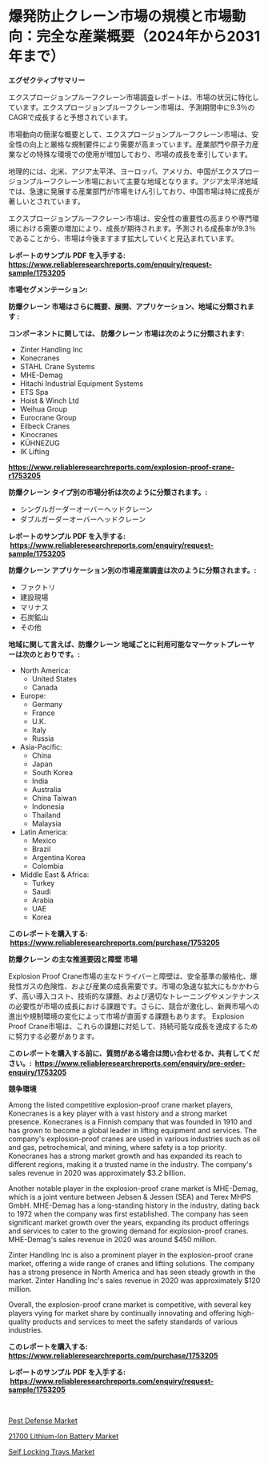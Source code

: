 <p><h1>爆発防止クレーン市場の規模と市場動向：完全な産業概要（2024年から2031年まで）</h1></p><p><strong>エグゼクティブサマリー</strong></p>
<p><p>エクスプロージョンプルーフクレーン市場調査レポートは、市場の状況に特化しています。エクスプロージョンプルーフクレーン市場は、予測期間中に9.3％のCAGRで成長すると予想されています。</p><p>市場動向の簡潔な概要として、エクスプロージョンプルーフクレーン市場は、安全性の向上と厳格な規制要件により需要が高まっています。産業部門や原子力産業などの特殊な環境での使用が増加しており、市場の成長を牽引しています。</p><p>地理的には、北米、アジア太平洋、ヨーロッパ、アメリカ、中国がエクスプロージョンプルーフクレーン市場において主要な地域となります。アジア太平洋地域では、急速に発展する産業部門が市場をけん引しており、中国市場は特に成長が著しいとされています。</p><p>エクスプロージョンプルーフクレーン市場は、安全性の重要性の高まりや専門環境における需要の増加により、成長が期待されます。予測される成長率が9.3％であることから、市場は今後ますます拡大していくと見込まれています。</p></p>
<p><strong>レポートのサンプル PDF を入手する: <a href="https://www.reliableresearchreports.com/enquiry/request-sample/1753205">https://www.reliableresearchreports.com/enquiry/request-sample/1753205</a></strong></p>
<p><strong>市場セグメンテーション:</strong></p>
<p><strong> 防爆クレーン 市場はさらに概要、展開、アプリケーション、地域に分類されます :</strong></p>
<p><strong>コンポーネントに関しては、 防爆クレーン 市場は次のように分類されます: &nbsp;</strong></p>
<p><ul><li>Zinter Handling Inc</li><li>Konecranes</li><li>STAHL Crane Systems</li><li>MHE-Demag</li><li>Hitachi Industrial Equipment Systems</li><li>ETS Spa</li><li>Hoist & Winch Ltd</li><li>Weihua Group</li><li>Eurocrane Group</li><li>Eilbeck Cranes</li><li>Kinocranes</li><li>KÜHNEZUG</li><li>IK Lifting</li></ul></p>
<p><strong><a href="https://www.reliableresearchreports.com/explosion-proof-crane-r1753205">https://www.reliableresearchreports.com/explosion-proof-crane-r1753205</a></strong></p>
<p><strong> 防爆クレーン タイプ別の市場分析は次のように分類されます。:</strong></p>
<p><ul><li>シングルガーダーオーバーヘッドクレーン</li><li>ダブルガーダーオーバーヘッドクレーン</li></ul></p>
<p><strong>レポートのサンプル PDF を入手する: &nbsp;<a href="https://www.reliableresearchreports.com/enquiry/request-sample/1753205">https://www.reliableresearchreports.com/enquiry/request-sample/1753205</a></strong></p>
<p><strong> 防爆クレーン アプリケーション別の市場産業調査は次のように分類されます。:</strong></p>
<p><ul><li>ファクトリ</li><li>建設現場</li><li>マリナス</li><li>石炭鉱山</li><li>その他</li></ul></p>
<p><strong>地域に関して言えば、防爆クレーン 地域ごとに利用可能なマーケットプレーヤーは次のとおりです。:</strong></p>
<p><ul>
    <li>
        North America:
        <ul>
            <li>United States</li>
            <li>Canada</li>
        </ul>
    </li>
    <li>
        Europe:
        <ul>
            <li>Germany</li>
            <li>France</li>
            <li>U.K.</li>
            <li>Italy</li>
            <li>Russia</li>
        </ul>
    </li>
    <li>
        Asia-Pacific:
        <ul>
            <li>China</li>
            <li>Japan</li>
            <li>South Korea</li>
            <li>India</li>
            <li>Australia</li>
            <li>China Taiwan</li>
            <li>Indonesia</li>
            <li>Thailand</li>
            <li>Malaysia</li>
        </ul>
    </li>
    <li>
        Latin America:
        <ul>
            <li>Mexico</li>
            <li>Brazil</li>
            <li>Argentina Korea</li>
            <li>Colombia</li>
        </ul>
    </li>
    <li>
        Middle East & Africa:
        <ul>
            <li>Turkey</li>
            <li>Saudi</li>
            <li>Arabia</li>
            <li>UAE</li>
            <li>Korea</li>
        </ul>
    </li>
    </ul></p>
<p><strong>このレポートを購入する: &nbsp;<a href="https://www.reliableresearchreports.com/purchase/1753205">https://www.reliableresearchreports.com/purchase/1753205</a></strong></p>
<p><strong>防爆クレーン の主な推進要因と障壁 市場</strong></p>
<p><p>Explosion Proof Crane市場の主なドライバーと障壁は、安全基準の厳格化、爆発性ガスの危険性、および産業の成長需要です。市場の急速な拡大にもかかわらず、高い導入コスト、技術的な課題、および適切なトレーニングやメンテナンスの必要性が市場の成長における課題です。さらに、競合が激化し、新興市場への進出や規制環境の変化によって市場が直面する課題もあります。 Explosion Proof Crane市場は、これらの課題に対処して、持続可能な成長を達成するために努力する必要があります。</p></p>
<p><strong>このレポートを購入する前に、質問がある場合は問い合わせるか、共有してください。:&nbsp; <a href="https://www.reliableresearchreports.com/enquiry/pre-order-enquiry/1753205">https://www.reliableresearchreports.com/enquiry/pre-order-enquiry/1753205</a></strong></p>
<p><strong>競争環境</strong></p>
<p><p>Among the listed competitive explosion-proof crane market players, Konecranes is a key player with a vast history and a strong market presence. Konecranes is a Finnish company that was founded in 1910 and has grown to become a global leader in lifting equipment and services. The company's explosion-proof cranes are used in various industries such as oil and gas, petrochemical, and mining, where safety is a top priority. Konecranes has a strong market growth and has expanded its reach to different regions, making it a trusted name in the industry. The company's sales revenue in 2020 was approximately $3.2 billion.</p><p>Another notable player in the explosion-proof crane market is MHE-Demag, which is a joint venture between Jebsen & Jessen (SEA) and Terex MHPS GmbH. MHE-Demag has a long-standing history in the industry, dating back to 1972 when the company was first established. The company has seen significant market growth over the years, expanding its product offerings and services to cater to the growing demand for explosion-proof cranes. MHE-Demag's sales revenue in 2020 was around $450 million.</p><p>Zinter Handling Inc is also a prominent player in the explosion-proof crane market, offering a wide range of cranes and lifting solutions. The company has a strong presence in North America and has seen steady growth in the market. Zinter Handling Inc's sales revenue in 2020 was approximately $120 million.</p><p>Overall, the explosion-proof crane market is competitive, with several key players vying for market share by continually innovating and offering high-quality products and services to meet the safety standards of various industries.</p></p>
<p><strong>このレポートを購入する: &nbsp; <a href="https://www.reliableresearchreports.com/purchase/1753205">https://www.reliableresearchreports.com/purchase/1753205</a></strong></p>
<p><strong>レポートのサンプル PDF を入手する: &nbsp;<a href="https://www.reliableresearchreports.com/enquiry/request-sample/1753205">https://www.reliableresearchreports.com/enquiry/request-sample/1753205</a></strong><strong></strong></p>
<p>&nbsp;</p>
<p><p><a href="https://github.com/JameTravis/Market-Research-Report-List-4/blob/main/pest-defense-market.md">Pest Defense Market</a></p><p><a href="https://www.linkedin.com/pulse/insights-21700-lithium-ion-battery-market-size-analysing-share-gi2be?trackingId=SWZukU2itr35R8k%2FgPr0Pw%3D%3D">21700 Lithium-Ion Battery Market</a></p><p><a href="https://www.linkedin.com/pulse/self-locking-trays-market-size-growth-outlook-from-2024-mzdve?trackingId=iI5LO%2BctWlRs8GkEveK6NA%3D%3D">Self Locking Trays Market</a></p></p>